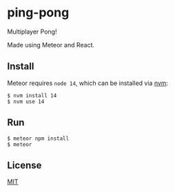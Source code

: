 # ping-pong

Multiplayer Pong!

Made using Meteor and React.

## Install

Meteor requires `node 14`, which can be installed via [nvm](https://github.com/nvm-sh/nvm):

```
$ nvm install 14
$ nvm use 14
```

## Run

```
$ meteor npm install
$ meteor
```

## License
[MIT](/LICENSE)